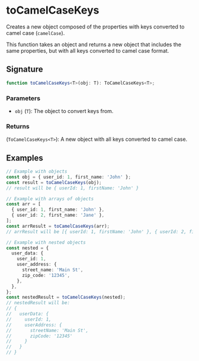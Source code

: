 # toCamelCaseKeys

Creates a new object composed of the properties with keys converted to camel case (`camelCase`).

This function takes an object and returns a new object that includes the same properties,
but with all keys converted to camel case format.

## Signature

```typescript
function toCamelCaseKeys<T>(obj: T): ToCamelCaseKeys<T>;
```

### Parameters

- `obj` (`T`): The object to convert keys from.

### Returns

(`ToCamelCaseKeys<T>`): A new object with all keys converted to camel case.

## Examples

```typescript
// Example with objects
const obj = { user_id: 1, first_name: 'John' };
const result = toCamelCaseKeys(obj);
// result will be { userId: 1, firstName: 'John' }

// Example with arrays of objects
const arr = [
  { user_id: 1, first_name: 'John' },
  { user_id: 2, first_name: 'Jane' },
];
const arrResult = toCamelCaseKeys(arr);
// arrResult will be [{ userId: 1, firstName: 'John' }, { userId: 2, firstName: 'Jane' }]

// Example with nested objects
const nested = {
  user_data: {
    user_id: 1,
    user_address: {
      street_name: 'Main St',
      zip_code: '12345',
    },
  },
};
const nestedResult = toCamelCaseKeys(nested);
// nestedResult will be:
// {
//   userData: {
//     userId: 1,
//     userAddress: {
//       streetName: 'Main St',
//       zipCode: '12345'
//     }
//   }
// }
```
